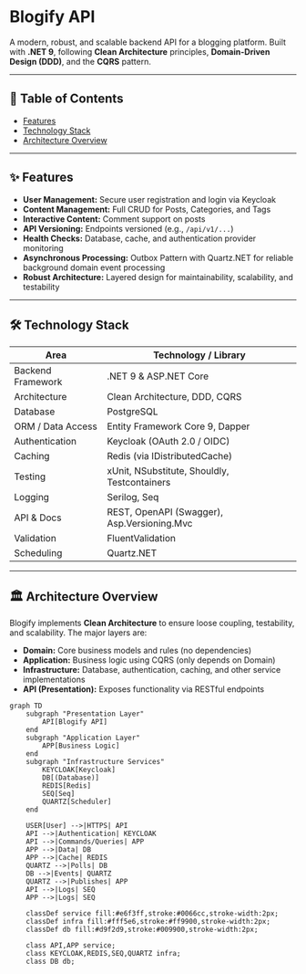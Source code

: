 # Blogify API

A modern, robust, and scalable backend API for a blogging platform. Built with **.NET 9**, following **Clean Architecture** principles, **Domain-Driven Design (DDD)**, and the **CQRS** pattern.

---

## 🚀 Table of Contents

- [Features](#features)
- [Technology Stack](#technology-stack)
- [Architecture Overview](#architecture-overview)

---

## ✨ Features

- **User Management:** Secure user registration and login via Keycloak
- **Content Management:** Full CRUD for Posts, Categories, and Tags
- **Interactive Content:** Comment support on posts
- **API Versioning:** Endpoints versioned (e.g., `/api/v1/...`)
- **Health Checks:** Database, cache, and authentication provider monitoring
- **Asynchronous Processing:** Outbox Pattern with Quartz.NET for reliable background domain event processing
- **Robust Architecture:** Layered design for maintainability, scalability, and testability

---

## 🛠️ Technology Stack

| Area               | Technology / Library                          |
|--------------------|-----------------------------------------------|
| Backend Framework  | .NET 9 & ASP.NET Core                         |
| Architecture       | Clean Architecture, DDD, CQRS                 |
| Database           | PostgreSQL                                    |
| ORM / Data Access  | Entity Framework Core 9, Dapper               |
| Authentication     | Keycloak (OAuth 2.0 / OIDC)                   |
| Caching            | Redis (via IDistributedCache)                 |
| Testing            | xUnit, NSubstitute, Shouldly, Testcontainers  |
| Logging            | Serilog, Seq                                  |
| API & Docs         | REST, OpenAPI (Swagger), Asp.Versioning.Mvc   |
| Validation         | FluentValidation                              |
| Scheduling         | Quartz.NET                                    |

---

## 🏛️ Architecture Overview

Blogify implements **Clean Architecture** to ensure loose coupling, testability, and scalability. The major layers are:

- **Domain:** Core business models and rules (no dependencies)
- **Application:** Business logic using CQRS (only depends on Domain)
- **Infrastructure:** Database, authentication, caching, and other service implementations
- **API (Presentation):** Exposes functionality via RESTful endpoints

```mermaid
graph TD
    subgraph "Presentation Layer"
        API[Blogify API]
    end
    subgraph "Application Layer"
        APP[Business Logic]
    end
    subgraph "Infrastructure Services"
        KEYCLOAK[Keycloak]
        DB[(Database)]
        REDIS[Redis]
        SEQ[Seq]
        QUARTZ[Scheduler]
    end

    USER[User] -->|HTTPS| API
    API -->|Authentication| KEYCLOAK
    API -->|Commands/Queries| APP
    APP -->|Data| DB
    APP -->|Cache| REDIS
    QUARTZ -->|Polls| DB
    DB -->|Events| QUARTZ
    QUARTZ -->|Publishes| APP
    API -->|Logs| SEQ
    APP -->|Logs| SEQ

    classDef service fill:#e6f3ff,stroke:#0066cc,stroke-width:2px;
    classDef infra fill:#fff5e6,stroke:#ff9900,stroke-width:2px;
    classDef db fill:#d9f2d9,stroke:#009900,stroke-width:2px;

    class API,APP service;
    class KEYCLOAK,REDIS,SEQ,QUARTZ infra;
    class DB db;
```
